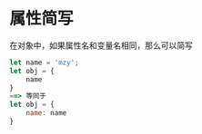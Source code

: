 # 属性简写

在对象中，如果属性名和变量名相同，那么可以简写

```js
let name = 'mzy';
let obj = {
    name
}
==> 等同于
let obj = {
    name: name
}
```

